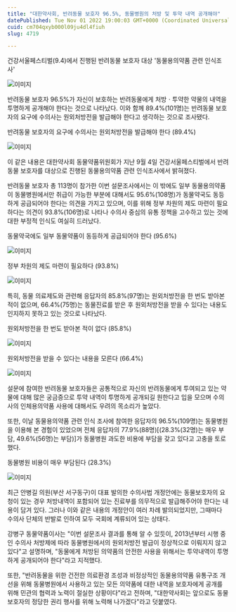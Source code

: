 ```yaml
---
title: "대한약사회, 반려동물 보호자 96.5%, 동물병원의 처방 및 투약 내역 공개해야"
datePublished: Tue Nov 01 2022 19:00:03 GMT+0000 (Coordinated Universal Time)
cuid: cm704qxyb000l09ju4dl4fiuh
slug: 4719

---
```



건강서울페스티벌(9.4)에서 진행된 반려동물 보호자 대상 '동물용의약품 관련 인식조사'

![이미지](https://cdn.hashnode.com/res/hashnode/image/upload/v1739257050196/92cb9670-eb3e-4a52-9ec0-d379f9533524.png)

반려동물 보호자 96.5%가 자신이 보호하는 반려동물에게 처방ㆍ투약한 약물의 내역을 투명하게 공개해야 한다는 것으로 나타났다. 이와 함께 89.4%(101명)는 반려동물 보호자의 요구에 수의사는 원외처방전을 발급해야 한다고 생각하는 것으로 조사됐다.

반려동물 보호자의 요구에 수의사는 원외처방전을 발급해야 한다 (89.4%)

![이미지](https://cdn.hashnode.com/res/hashnode/image/upload/v1739257052344/3462d674-7772-4cf7-a32a-324660b0b07f.png)

이 같은 내용은 대한약사회 동물약품위원회가 지난 9월 4일 건강서울페스티벌에서 반려동물 보호자를 대상으로 진행된 동물용의약품 관련 인식조사에서 밝혀졌다.

반려동물 보호자 총 113명이 참가한 이번 설문조사에서는 이 밖에도 일부 동물용의약품이 동물병원에서만 취급이 가능한 부분에 대해서도 95.6%(108명)가 동물약국도 동등하게 공급되어야 한다는 의견을 가지고 있으며, 이를 위해 정부 차원의 제도 마련이 필요하다는 의견이 93.8%(106명)로 나타나 수의사 중심의 유통 정책을 고수하고 있는 것에 대한 부정적 인식도 여실히 드러났다.

동물약국에도 일부 동물약품이 동등하게 공급되어야 한다 (95.6%)

![이미지](https://cdn.hashnode.com/res/hashnode/image/upload/v1739257053753/2a30bded-e076-42c4-a1d1-a9954c0ab1c0.png)

정부 차원의 제도 마련이 필요하다 (93.8%)

![이미지](https://cdn.hashnode.com/res/hashnode/image/upload/v1739257055200/ebc4127d-e400-4f25-8fa8-280d872cc25c.png)

특히, 동물 의료제도와 관련해 응답자의 85.8%(97명)는 원외처방전을 한 번도 받아본 적이 없으며, 66.4%(75명)는 동물진료를 받은 후 원외처방전을 받을 수 있다는 내용도 인지하지 못하고 있는 것으로 나타났다.

원외처방전을 한 번도 받아본 적이 없다 (85.8%)

![이미지](https://cdn.hashnode.com/res/hashnode/image/upload/v1739257056852/f924e6b4-8eb8-4112-9238-5910d2f233a1.png)

원외처방전을 받을 수 있다는 내용을 모른다 (66.4%)

![이미지](https://cdn.hashnode.com/res/hashnode/image/upload/v1739257058251/ef200a38-4eb5-4368-8ffc-2d9f818cba3f.png)

설문에 참여한 반려동물 보호자들은 공통적으로 자신의 반려동물에게 투여되고 있는 약물에 대해 많은 궁금증으로 투약 내역이 투명하게 공개되길 원한다고 입을 모으며 수의사의 인체용의약품 사용에 대해서도 우려의 목소리가 높았다.

또한, 이날 동물용의약품 관련 인식 조사에 참여한 응답자의 96.5%(109명)는 동물병원을 이용해 본 경험이 있었으며 전체 응답자의 77.9%(88명)[(28.3%(32명)는 매우 부담, 49.6%(56명)는 부담)]가 동물병원 과도한 비용에 부담을 갖고 있다고 고충을 토로했다.

동물병원 비용이 매우 부담된다 (28.3%)

![이미지](https://cdn.hashnode.com/res/hashnode/image/upload/v1739257059925/0a40f4c3-3013-4f68-a340-6c86de7cd435.png)

최근 안병길 의원(부산 서구동구)이 대표 발의한 수의사법 개정안에는 동물보호자의 요청이 있는 경우 처방내역이 포함되어 있는 진료부를 의무적으로 발급해주어야 한다는 내용이 담겨 있다. 그러나 이와 같은 내용의 개정안이 여러 차례 발의되었지만, 그때마다 수의사 단체의 반발로 인하여 모두 국회에 계류되어 있는 상태다.

강병구 동물약품이사는 "이번 설문조사 결과를 통해 알 수 있듯이, 2013년부터 시행 중인 수의사 처방제에 따라 동물병원에서의 원외처방전 발급이 정상적으로 이뤄지지 않고 있다"고 설명하며, "동물에게 처방된 의약품의 안전한 사용을 위해서는 투약내역이 투명하게 공개되어야 한다"라고 지적했다.

또한, "반려동물을 위한 건전한 의료환경 조성과 비정상적인 동물용의약품 유통구조 개선을 위해 동물병원에서 사용하고 있는 모든 의약품에 대한 내역을 보호자에게 공개를 위해 민관의 협력과 노력이 절실한 상황이다"라고 전하며, "대한약사회는 앞으로도 동물보호자의 정당한 권리 행사를 위해 노력해 나가겠다"라고 덧붙였다.